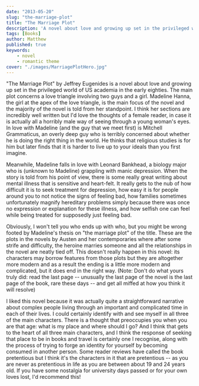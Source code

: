 ```yaml
---
date: "2013-05-20"
slug: "the-marriage-plot" 
title: "The Marriage Plot"
description: 'A novel about love and growing up set in the privileged world of US academia in the early eighties.'
tags: [Books]
author: Matthew
published: true
keywords:
    - novel
    - romantic theme
cover: "./images/MarriagePlotHero.jpg"
---
```


"The Marriage Plot" by Jeffrey Eugenides is a novel about love and growing up set in the privileged world of US academia in the early eighties. The main plot concerns a love triangle involving two guys and a girl. Madeline Hanna, the girl at the apex of the love triangle, is the main focus of the novel and the majority of the novel is told from her standpoint. I think her sections are incredibly well written but I'd love the thoughts of a female reader, in case it is actually all a horribly male way of seeing through a young woman's eyes. In love with Madeline (and the guy that we meet first) is Mitchell Grammaticus, an overly deep guy who is terribly concerned about whether he is doing the right thing in the world. He thinks that religious studies is for him but later finds that it is harder to live up to your ideals than you first imagine.

Meanwhile, Madeline falls in love with Leonard Bankhead, a biology major who is (unknown to Madeline) grappling with manic depression. When the story is told from his point of view, there is some really great writing about mental illness that is sensitive and heart-felt. It really gets to the nub of how difficult it is to seek treatment for depression, how easy it is for people around you to not notice the signs of feeling bad, how families sometimes unfortunately magnify hereditary problems simply because there was once no expression or explanation for these illness, and how selfish one can feel while being treated for supposedly just feeling bad.

Obviously, I won't tell you who ends up with who, but you might be wrong footed by Madeline's thesis on "the marriage plot" of the title. These are the plots in the novels by Austen and her contemporaries where after some strife and difficulty, the heroine marries someone and all the relationships in the novel are neatly tied off. This doesn't really happen in this novel: its characters may borrow features from those plots but they are altogether more modern and as a result the ending is a little more modern and complicated, but it does end in the right way. (Note: Don't do what yours truly did: read the last page -- unusually the last page of the novel is the last page of the book, rare these days -- and get all miffed at how you think it will resolve)

I liked this novel because it was actually quite a straightforward narrative about complex people living through an important and complicated time in each of their lives. I could certainly identify with and see myself in all three of the main characters. There is a thought that preoccupies you when you are that age: what is my place and where should I go? And I think that gets to the heart of all three main characters, and I think the response of seeking that place to be in books and travel is certainly one I recognise, along with the process of trying to forge an identity for yourself by becoming consumed in another person. Some reader reviews have called the book pretentious but I think it's the characters in it that are pretentious -- as you are never as pretentious in life as you are between about 19 and 24 years old. If you have some nostalgia for university days passed or for your own loves lost, I'd recommend this!